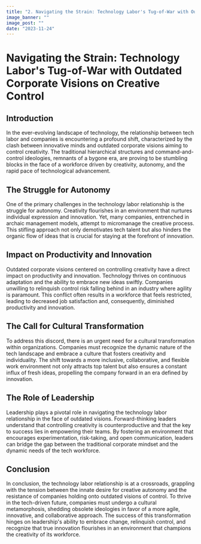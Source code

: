 ```yaml
---
title: "2. Navigating the Strain: Technology Labor's Tug-of-War with Outdated Corporate Visions on Creative Control"
image_banner: ""
image_post: ""
date: "2023-11-24"
---
```

# Navigating the Strain: Technology Labor's Tug-of-War with Outdated Corporate Visions on Creative Control

## Introduction

In the ever-evolving landscape of technology, the relationship between tech labor and companies is encountering a profound shift, characterized by the clash between innovative minds and outdated corporate visions aiming to control creativity. The traditional hierarchical structures and command-and-control ideologies, remnants of a bygone era, are proving to be stumbling blocks in the face of a workforce driven by creativity, autonomy, and the rapid pace of technological advancement.

## The Struggle for Autonomy

One of the primary challenges in the technology labor relationship is the struggle for autonomy. Creativity flourishes in an environment that nurtures individual expression and innovation. Yet, many companies, entrenched in archaic management models, attempt to micromanage the creative process. This stifling approach not only demotivates tech talent but also hinders the organic flow of ideas that is crucial for staying at the forefront of innovation.

## Impact on Productivity and Innovation

Outdated corporate visions centered on controlling creativity have a direct impact on productivity and innovation. Technology thrives on continuous adaptation and the ability to embrace new ideas swiftly. Companies unwilling to relinquish control risk falling behind in an industry where agility is paramount. This conflict often results in a workforce that feels restricted, leading to decreased job satisfaction and, consequently, diminished productivity and innovation.

## The Call for Cultural Transformation

To address this discord, there is an urgent need for a cultural transformation within organizations. Companies must recognize the dynamic nature of the tech landscape and embrace a culture that fosters creativity and individuality. The shift towards a more inclusive, collaborative, and flexible work environment not only attracts top talent but also ensures a constant influx of fresh ideas, propelling the company forward in an era defined by innovation.

## The Role of Leadership

Leadership plays a pivotal role in navigating the technology labor relationship in the face of outdated visions. Forward-thinking leaders understand that controlling creativity is counterproductive and that the key to success lies in empowering their teams. By fostering an environment that encourages experimentation, risk-taking, and open communication, leaders can bridge the gap between the traditional corporate mindset and the dynamic needs of the tech workforce.

## Conclusion

In conclusion, the technology labor relationship is at a crossroads, grappling with the tension between the innate desire for creative autonomy and the resistance of companies holding onto outdated visions of control. To thrive in the tech-driven future, companies must undergo a cultural metamorphosis, shedding obsolete ideologies in favor of a more agile, innovative, and collaborative approach. The success of this transformation hinges on leadership's ability to embrace change, relinquish control, and recognize that true innovation flourishes in an environment that champions the creativity of its workforce.
